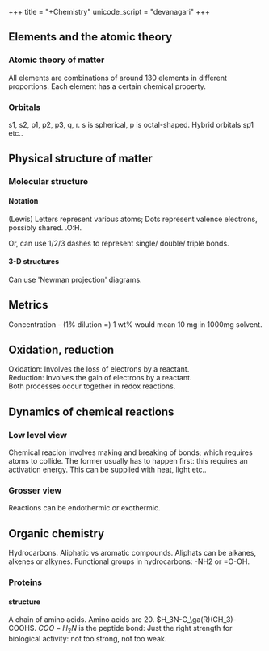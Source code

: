 +++
title = "+Chemistry"
unicode_script = "devanagari"
+++

## Elements and the atomic theory
### Atomic theory of matter
All elements are combinations of around 130 elements in different proportions. Each element has a certain chemical property.

### Orbitals
s1, s2, p1, p2, p3, q, r. s is spherical, p is octal-shaped. Hybrid orbitals sp1 etc..

## Physical structure of matter
### Molecular structure
#### Notation
(Lewis) Letters represent various atoms; Dots represent valence electrons, possibly shared. .O:H.

Or, can use 1/2/3 dashes to represent single/ double/ triple bonds.

#### 3-D structures
Can use 'Newman projection' diagrams.

## Metrics
Concentration - (1% dilution =) 1 wt% would mean 10 mg in 1000mg solvent.

## Oxidation, reduction
Oxidation: Involves the loss of electrons by a reactant.  
Reduction: Involves the gain of electrons by a reactant.  
Both processes occur together in redox reactions.

## Dynamics of chemical reactions
### Low level view
Chemical reacion involves making and breaking of bonds; which requires atoms to collide. The former usually has to happen first: this requires an activation energy. This can be supplied with heat, light etc..

### Grosser view
Reactions can be endothermic or exothermic.

## Organic chemistry
Hydrocarbons. Aliphatic vs aromatic compounds. Aliphats can be alkanes, alkenes or alkynes. Functional groups in hydrocarbons: -NH2 or =O-OH.


### Proteins
#### structure
A chain of amino acids. Amino acids are 20. $H_3N-C_\ga(R)(CH_3)-COOH$. $COO-H_2N$ is the peptide bond: Just the right strength for biological activity: not too strong, not too weak.
